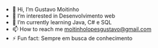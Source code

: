 - 👋 Hi, I’m Gustavo Moitinho
- 👀 I’m interested in Desenvolvimento web 
- 🌱 I’m currently learning Java, C# e SQL
- 📫 How to reach me moitinholopesgustavo@gmail.com
- ⚡ Fun fact: Sempre em busca de conhecimento

<!---
GMoitinho2002/GMoitinho2002 is a ✨ special ✨ repository because its `README.md` (this file) appears on your GitHub profile.
You can click the Preview link to take a look at your changes.
--->

